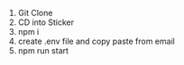 1. Git Clone
2. CD into Sticker
3. npm i
4. create .env file and copy paste from email
5. npm run start
